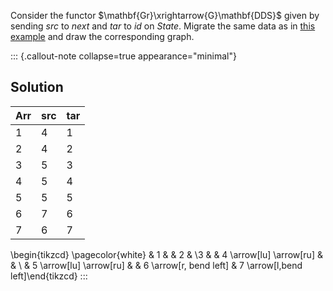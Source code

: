 
Consider the functor $\mathbf{Gr}\xrightarrow{G}\mathbf{DDS}$ given by sending 
*src* to *next* and *tar* to *id* on *State*. Migrate the same data as in 
[this example](/docs/math/examples/ddspull.qmd) and draw the corresponding 
graph.

::: {.callout-note collapse=true appearance="minimal"}
## Solution

|Arr |src | tar|
|---|---|---|
|1   |4   | 1  |
|2   |4   | 2  |
|3   |5   | 3  |
|4   |5   | 4  |
|5   |5   | 5  |
|6   |7   | 6  |
|7   |6   | 7  |

\begin{tikzcd} \pagecolor{white}  & 1                       &                         & 2                     &                        \\3 &                         & 4 \arrow[lu] \arrow[ru] &                       &                        \\  & 5 \arrow[lu] \arrow[ru] &                         & 6 \arrow[r, bend left] & 7 \arrow[l,bend left]\end{tikzcd}
:::
